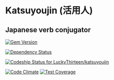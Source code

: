 # Katsuyoujin (活用人)

## Japanese verb conjugator

[![Gem Version](https://badge.fury.io/rb/katsuyoujin.svg)](http://badge.fury.io/rb/katsuyoujin)

[![Dependency Status](https://gemnasium.com/LuckyThirteen/katsuyoujin.svg)](https://gemnasium.com/LuckyThirteen/katsuyoujin)

[![Codeship Status for LuckyThirteen/katsuyoujin](https://codeship.com/projects/a45769b0-fb17-0132-8717-56a30f6b7674/status)](https://codeship.com/projects/87068)

[![Code Climate](https://codeclimate.com/github/LuckyThirteen/katsuyoujin/badges/gpa.svg)](https://codeclimate.com/github/LuckyThirteen/katsuyoujin)
[![Test Coverage](https://codeclimate.com/github/LuckyThirteen/katsuyoujin/badges/coverage.svg)](https://codeclimate.com/github/LuckyThirteen/katsuyoujin/coverage)
